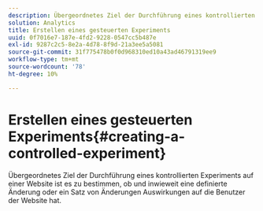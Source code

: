 ```yaml
---
description: Übergeordnetes Ziel der Durchführung eines kontrollierten Experiments auf einer Website ist es zu bestimmen, ob und inwieweit eine definierte Änderung oder ein Satz von Änderungen Auswirkungen auf die Benutzer der Website hat.
solution: Analytics
title: Erstellen eines gesteuerten Experiments
uuid: 0f7016e7-187e-4fd2-9228-0547cc5b487e
exl-id: 9287c2c5-8e2a-4d78-8f9d-21a3ee5a5081
source-git-commit: 31f775478b0f0d968310ed10a43ad46791319ee9
workflow-type: tm+mt
source-wordcount: '78'
ht-degree: 10%

---
```


# Erstellen eines gesteuerten Experiments{#creating-a-controlled-experiment}

Übergeordnetes Ziel der Durchführung eines kontrollierten Experiments auf einer Website ist es zu bestimmen, ob und inwieweit eine definierte Änderung oder ein Satz von Änderungen Auswirkungen auf die Benutzer der Website hat.
